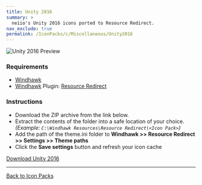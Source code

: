 ```yaml
---
title: Unity 2016
summary: >
  neiio's Unity 2016 icons ported to Resource Redirect.
nav_exclude: true
permalink: /IconPacks/c/Miscellaneous/Unity2016
---
```


![Unity 2016 Preview](https://gitlab.com/the-back-room/windhawk/resource-redirect/unity-series/unity-2016/-/raw/main/Extras/Preview.bmp)

### Requirements

- [Windhawk](https://windhawk.net/)
- [Windhawk](https://windhawk.net/) Plugin: [Resource Redirect](https://windhawk.net/mods/icon-resource-redirect)

### Instructions

 - Download the ZIP archive from the link below.
 - Extract the contents of the folder into a safe location of your choice. *(Example: `C:\Windhawk Resources\Resource Redirect\<Icon Pack>`)*
 - Add the path of the theme.ini folder to **Windhawk >> Resource Redirect >> Settings >> Theme paths**
 - Click the **Save settings** button and refresh your icon cache

<a href="https://gitlab.com/the-back-room/windhawk/resource-redirect/unity-series/unity-2016/-/archive/main/unity-2016-main.zip" class="btn btn--primary btn--lg" target="_blank" rel="noopener noreferrer">Download Unity 2016</a>

---

<a href="/IconPacks" class="btn btn--secondary btn--sm">Back to Icon Packs</a>